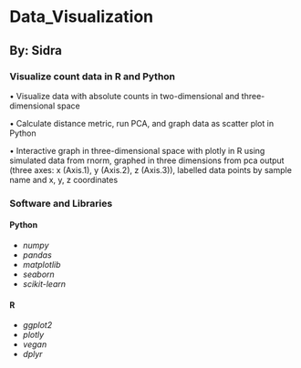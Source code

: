 # Data_Visualization
## By: Sidra

### Visualize count data in R and Python
• Visualize data with absolute counts in two-dimensional and three-dimensional space

• Calculate distance metric, run PCA, and graph data as scatter plot in Python

• Interactive graph in three-dimensional space with plotly in R using simulated data from rnorm, graphed in three dimensions from pca output (three axes: x (Axis.1), y (Axis.2), z (Axis.3)), labelled data points by sample name and x, y, z coordinates

### Software and Libraries

#### Python
- *numpy*
- *pandas*
- *matplotlib*
- *seaborn* 
- *scikit-learn*

#### R
- *ggplot2*
- *plotly*
- *vegan*
- *dplyr*
